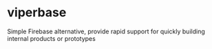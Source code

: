 # viperbase
Simple Firebase alternative, provide rapid support for quickly building internal products or prototypes
